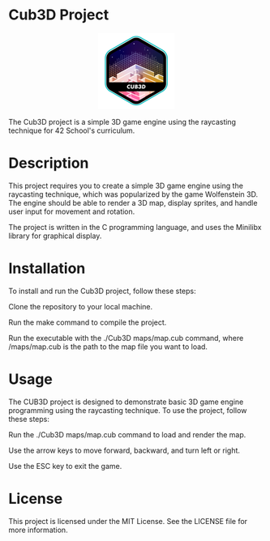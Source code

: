 # Cub3D Project

<p align="center">
  <img src="https://github.com/mcombeau/mcombeau/blob/main/42_badges/cub3de.png" />
</p>

The Cub3D project is a simple 3D game engine using the raycasting technique for 42 School's curriculum.

# Description

This project requires you to create a simple 3D game engine using the raycasting technique, which was popularized by the game Wolfenstein 3D. The engine should be able to render a 3D map, display sprites, and handle user input for movement and rotation.

The project is written in the C programming language, and uses the Minilibx library for graphical display.

# Installation

To install and run the Cub3D project, follow these steps:

Clone the repository to your local machine.

Run the make command to compile the project.

Run the executable with the ./Cub3D maps/map.cub command, where /maps/map.cub is the path to the map file you want to load.

# Usage

The CUB3D project is designed to demonstrate basic 3D game engine programming using the raycasting technique. To use the project, follow these steps:

Run the ./Cub3D maps/map.cub command to load and render the map.

Use the arrow keys to move forward, backward, and turn left or right.

Use the ESC key to exit the game.

# License

This project is licensed under the MIT License. See the LICENSE file for more information.
